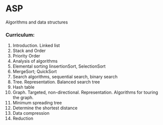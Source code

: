 # ASP
Algorithms and data structures

### Curriculum:
1. Introduction. Linked list
2. Stack and Order
3. Priority Order
4. Analysis of algorithms
5. Elemental sorting IinsertionSort, SelectionSort
6. MergeSort; QuickSort
7. Search algorithms, sequential search, binary search
8. Tree. Representation. Balanced search tree
9. Hash table
10. Graph. Targeted, non-directional. Representation. Algorithms for touring the graph.
11. Minimum spreading tree
12. Determine the shortest distance
13. Data compression
14. Reduction
